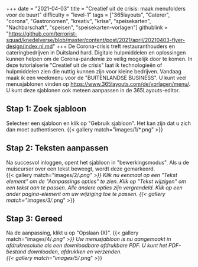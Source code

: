 +++
date = "2021-04-03"
title = "Creatief uit de crisis: maak menufolders voor de buurt"
difficulty = "level-1"
tags = ["365layouts", "Caterer", "corona", "Gastronomen", "kreativ", "krise", "speisekarten", "Nachbarschaft", "speisen", "speisekarten-vorlagen"]
githublink = "https://github.com/terrorist-squad/knedelverse/blob/master/content/post/2021/april/20210403-flyer-design/index.nl.md"
+++
De Corona-crisis treft restauranthouders en cateringbedrijven in Duitsland hard. Digitale hulpmiddelen en oplossingen kunnen helpen om de Corona-pandemie zo veilig mogelijk door te komen. In deze tutorialserie "Creatief uit de crisis" laat ik technologieën of hulpmiddelen zien die nuttig kunnen zijn voor kleine bedrijven. Vandaag maak ik een weekmenu voor de "BUITENLANDSE BUSINESS". U kunt veel menusjablonen vinden op https://www.365layouts.com/de/vorlagen/menu/. U kunt deze sjablonen ook meteen aanpassen in de 365Layouts-editor.
## Stap 1: Zoek sjabloon
Selecteer een sjabloon en klik op "Gebruik sjabloon". Het kan zijn dat u zich dan moet authentiseren.
{{< gallery match="images/1/*.png" >}}

## Stap 2: Teksten aanpassen
Na succesvol inloggen, opent het sjabloon in "bewerkingsmodus".  Als u de muiscursor over een tekst beweegt, wordt deze gemarkeerd.  
{{< gallery match="images/2/*.png" >}}
Klik nu eenmaal op een "Tekst element" om de "Aanpassings opties" te zien. Klik op "Tekst wijzigen" om een tekst aan te passen. Alle andere opties zijn vergrendeld. Klik op een ander pagina-element om uw wijziging toe te passen.
{{< gallery match="images/3/*.png" >}}

## Stap 3: Gereed
Na de aanpassing, klikt u op "Opslaan (X)".
{{< gallery match="images/4/*.png" >}}
Uw menusjabloon is nu aangemaakt in afdrukresolutie als een downloadbare afdrukbare PDF.  U kunt het PDF-bestand downloaden, afdrukken en verzenden.   
{{< gallery match="images/5/*.png" >}}

